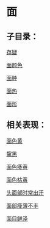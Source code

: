 # 面## 子目录：[存疑](https://www.gmzyjc.com/read/biaoxian/cat_存疑.md)[面颜色](https://www.gmzyjc.com/read/biaoxian/cat_面颜色.md)[面肿](https://www.gmzyjc.com/read/biaoxian/cat_面肿.md)[面热](https://www.gmzyjc.com/read/biaoxian/cat_面热.md)[面形](https://www.gmzyjc.com/read/biaoxian/cat_面形.md)## 相关表现：[面色黄](https://zuoye.gmzyh.com/search?key=面色黄)[黧黑](https://zuoye.gmzyh.com/search?key=黧黑)[面色痿黄](https://zuoye.gmzyh.com/search?key=面色痿黄)[面色枯黄](https://zuoye.gmzyh.com/search?key=面色枯黄)[头面部时常出汗](https://zuoye.gmzyh.com/search?key=头面部时常出汗)[面部瘦薄不丰](https://zuoye.gmzyh.com/search?key=面部瘦薄不丰)[面目鲜泽](https://zuoye.gmzyh.com/search?key=面目鲜泽)
